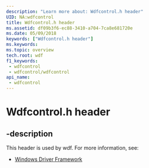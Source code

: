 ```yaml
---
description: "Learn more about: Wdfcontrol.h header"
UID: NA:wdfcontrol
title: Wdfcontrol.h header
ms.assetid: df09b3f6-ec88-3410-a704-7ca8e681720e
ms.date: 05/09/2018
keywords: ["Wdfcontrol.h header"]
ms.keywords: 
ms.topic: overview
tech.root: wdf
f1_keywords:
 - wdfcontrol
 - wdfcontrol/wdfcontrol
api_name:
 - wdfcontrol
---
```


# Wdfcontrol.h header


## -description

This header is used by wdf. For more information, see:

- [Windows Driver Framework](../_wdf/index.md)

